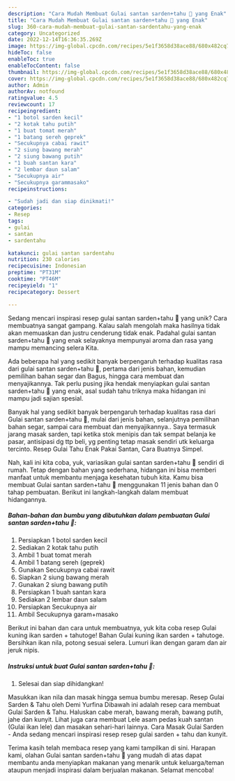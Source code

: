 ```yaml
---
description: "Cara Mudah Membuat Gulai santan sarden+tahu 🥣 yang Enak"
title: "Cara Mudah Membuat Gulai santan sarden+tahu 🥣 yang Enak"
slug: 360-cara-mudah-membuat-gulai-santan-sardentahu-yang-enak
category: Uncategorized
date: 2022-12-14T16:36:35.269Z
image: https://img-global.cpcdn.com/recipes/5e1f3658d38ace88/680x482cq70/gulai-santan-sardentahu-foto-resep-utama.jpg
hideToc: false
enableToc: true
enableTocContent: false
thumbnail: https://img-global.cpcdn.com/recipes/5e1f3658d38ace88/680x482cq70/gulai-santan-sardentahu-foto-resep-utama.jpg
cover: https://img-global.cpcdn.com/recipes/5e1f3658d38ace88/680x482cq70/gulai-santan-sardentahu-foto-resep-utama.jpg
author: Admin
authorAv: notfound
ratingvalue: 4.5
reviewcount: 17
recipeingredient:
- "1 botol sarden kecil"
- "2 kotak tahu putih"
- "1 buat tomat merah"
- "1 batang sereh geprek"
- "Secukupnya cabai rawit"
- "2 siung bawang merah"
- "2 siung bawang putih"
- "1 buah santan kara"
- "2 lembar daun salam"
- "Secukupnya air"
- "Secukupnya garammasako"
recipeinstructions:

- "Sudah jadi dan siap dinikmati!"
categories:
- Resep
tags:
- gulai
- santan
- sardentahu

katakunci: gulai santan sardentahu 
nutrition: 230 calories
recipecuisine: Indonesian
preptime: "PT31M"
cooktime: "PT46M"
recipeyield: "1"
recipecategory: Dessert

---
```





Sedang mencari inspirasi resep gulai santan sarden+tahu 🥣 yang unik? Cara membuatnya sangat gampang. Kalau salah mengolah maka hasilnya tidak akan memuaskan dan justru cenderung tidak enak. Padahal gulai santan sarden+tahu 🥣 yang enak selayaknya mempunyai aroma dan rasa yang mampu memancing selera Kita.





Ada beberapa hal yang sedikit banyak berpengaruh terhadap kualitas rasa dari gulai santan sarden+tahu 🥣, pertama dari jenis bahan, kemudian pemilihan bahan segar dan Bagus, hingga cara membuat dan menyajikannya. Tak perlu pusing jika hendak menyiapkan gulai santan sarden+tahu 🥣 yang enak,      asal sudah tahu triknya maka hidangan ini mampu jadi sajian spesial.














Banyak hal yang sedikit banyak berpengaruh terhadap kualitas rasa dari Gulai santan sarden+tahu 🥣, mulai dari jenis bahan, selanjutnya pemilihan bahan segar, sampai cara membuat dan menyajikannya.. Saya termasuk jarang masak sarden, tapi ketika stok menipis dan tak sempat belanja ke pasar, antisipasi dg ttp beli, yg penting tetap masak sendiri utk keluarga tercinto. Resep Gulai Tahu Enak Pakai Santan, Cara Buatnya Simpel.






Nah, kali ini kita coba, yuk, variasikan gulai santan sarden+tahu 🥣 sendiri di rumah. Tetap dengan bahan yang sederhana, hidangan ini bisa memberi manfaat untuk membantu menjaga kesehatan tubuh kita. Kamu bisa membuat Gulai santan sarden+tahu 🥣 menggunakan 11 jenis bahan dan 0 tahap pembuatan. Berikut ini langkah-langkah dalam membuat hidangannya.

<!--inarticleads1-->

##### Bahan-bahan dan bumbu yang dibutuhkan dalam pembuatan Gulai santan sarden+tahu 🥣:

1. Persiapkan 1 botol sarden kecil
1. Sediakan 2 kotak tahu putih
1. Ambil 1 buat tomat merah
1. Ambil 1 batang sereh (geprek)
1. Gunakan Secukupnya cabai rawit
1. Siapkan 2 siung bawang merah
1. Gunakan 2 siung bawang putih
1. Persiapkan 1 buah santan kara
1. Sediakan 2 lembar daun salam
1. Persiapkan Secukupnya air
1. Ambil Secukupnya garam+masako


Berikut ini bahan dan cara untuk membuatnya, yuk kita coba resep Gulai kuning ikan sarden + tahutoge! Bahan Gulai kuning ikan sarden + tahutoge. Bersihkan ikan nila, potong sesuai selera. Lumuri ikan dengan garam dan air jeruk nipis. 

<!--inarticleads2-->

##### Instruksi untuk buat Gulai santan sarden+tahu 🥣:


1. Selesai dan siap dihidangkan!

Masukkan ikan nila dan masak hingga semua bumbu meresap. Resep Gulai Sarden &amp; Tahu oleh Demi Yurfina Dibawah ini adalah resep cara membuat Gulai Sarden &amp; Tahu. Haluskan cabe merah, bawang merah, bawang putih, jahe dan kunyit. Lihat juga cara membuat Lele asam pedas kuah santan (Gulai ikan lele) dan masakan sehari-hari lainnya. Cara Masak Gulai Sarden - Anda sedang mencari inspirasi resep resep gulai sarden + tahu dan kunyit. 

Terima kasih telah membaca resep yang kami tampilkan di sini. Harapan kami, olahan Gulai santan sarden+tahu 🥣 yang mudah di atas dapat membantu anda menyiapkan makanan yang menarik untuk keluarga/teman ataupun menjadi inspirasi dalam berjualan makanan. Selamat mencoba!
